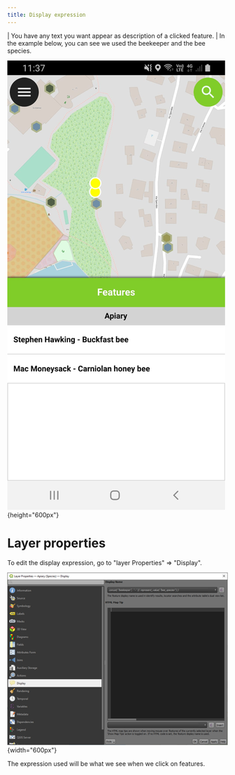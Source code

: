 ```yaml
---
title: Display expression
---
```


| You have any text you want appear as description of a clicked feature.
| In the example below, you can see we used the beekeeper and the bee
  species.

![Display](../assets/images/display.png){height="600px"}

# Layer properties

To edit the display expression, go to \"layer Properties\" =>
\"Display\".

![display-properties](../assets/images/display-properties.png){width="600px"}

The expression used will be what we see when we click on features.
